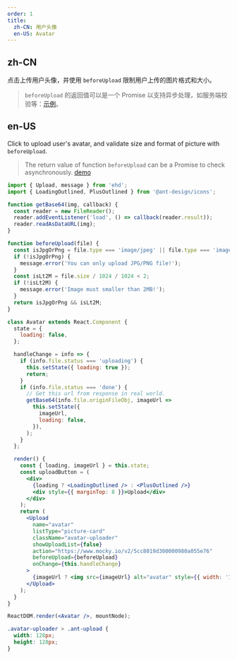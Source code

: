 ```yaml
---
order: 1
title:
  zh-CN: 用户头像
  en-US: Avatar
---
```


## zh-CN

点击上传用户头像，并使用 `beforeUpload` 限制用户上传的图片格式和大小。

> `beforeUpload` 的返回值可以是一个 Promise 以支持异步处理，如服务端校验等：[示例](https://upload-react-component.vercel.app/demo/before-upload#beforeupload)。

## en-US

Click to upload user's avatar, and validate size and format of picture with `beforeUpload`.

> The return value of function `beforeUpload` can be a Promise to check asynchronously. [demo](https://upload-react-component.vercel.app/demo/before-upload#beforeupload)

```jsx
import { Upload, message } from 'ehd';
import { LoadingOutlined, PlusOutlined } from '@ant-design/icons';

function getBase64(img, callback) {
  const reader = new FileReader();
  reader.addEventListener('load', () => callback(reader.result));
  reader.readAsDataURL(img);
}

function beforeUpload(file) {
  const isJpgOrPng = file.type === 'image/jpeg' || file.type === 'image/png';
  if (!isJpgOrPng) {
    message.error('You can only upload JPG/PNG file!');
  }
  const isLt2M = file.size / 1024 / 1024 < 2;
  if (!isLt2M) {
    message.error('Image must smaller than 2MB!');
  }
  return isJpgOrPng && isLt2M;
}

class Avatar extends React.Component {
  state = {
    loading: false,
  };

  handleChange = info => {
    if (info.file.status === 'uploading') {
      this.setState({ loading: true });
      return;
    }
    if (info.file.status === 'done') {
      // Get this url from response in real world.
      getBase64(info.file.originFileObj, imageUrl =>
        this.setState({
          imageUrl,
          loading: false,
        }),
      );
    }
  };

  render() {
    const { loading, imageUrl } = this.state;
    const uploadButton = (
      <div>
        {loading ? <LoadingOutlined /> : <PlusOutlined />}
        <div style={{ marginTop: 8 }}>Upload</div>
      </div>
    );
    return (
      <Upload
        name="avatar"
        listType="picture-card"
        className="avatar-uploader"
        showUploadList={false}
        action="https://www.mocky.io/v2/5cc8019d300000980a055e76"
        beforeUpload={beforeUpload}
        onChange={this.handleChange}
      >
        {imageUrl ? <img src={imageUrl} alt="avatar" style={{ width: '100%' }} /> : uploadButton}
      </Upload>
    );
  }
}

ReactDOM.render(<Avatar />, mountNode);
```

```css
.avatar-uploader > .ant-upload {
  width: 128px;
  height: 128px;
}
```
